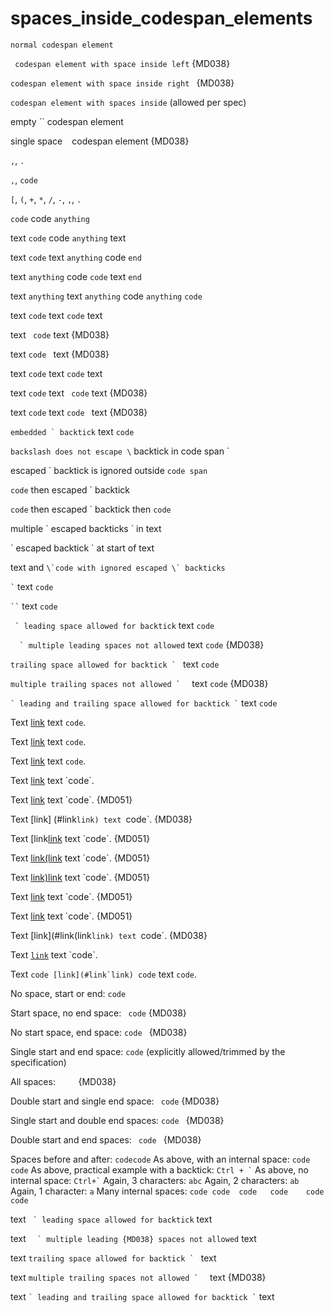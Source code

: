# spaces_inside_codespan_elements

`normal codespan element`

` codespan element with space inside left` {MD038}

`codespan element with space inside right ` {MD038}

` codespan element with spaces inside ` (allowed per spec)

empty `` codespan element

single space ` ` codespan element {MD038}

`,`, `.`

`,`, `code`

`[`, `(`, `+`, `*`, `/`, `-`, `,`, `.`

`code` code `anything`

text `code` code `anything` text

text `code` text `anything` code `end`

text `anything` code `code` text `end`

text `anything` text `anything` code `anything` `code`

text ``code`` text ``code`` text

text `` code`` text {MD038}

text ``code `` text {MD038}

text ```code``` text ```code``` text

text ```code``` text `` code`` text {MD038}

text ```code``` text ``code `` text {MD038}

``embedded ` backtick`` text `code`

`backslash does not escape \` backtick in code span `

escaped \` backtick is ignored outside `code span`

`code` then escaped \` backtick

``code`` then escaped \` backtick then `code`

multiple \` escaped backticks \` in text

\` escaped backtick \` at start of text

text and ``\`code with ignored escaped \` backticks``

`` ` `` text `code`

` `` ` text `code`

``` ` leading space allowed for backtick``` text `code`

```  ` multiple leading spaces not allowed``` text `code` {MD038}

``trailing space allowed for backtick ` `` text `code`

``multiple trailing spaces not allowed `  `` text `code` {MD038}

`` ` leading and trailing space allowed for backtick ` `` text `code`

Text [link](https://example.com/link`link) text `code`.

Text [link](https://example.com/link```link) text ```code```.

Text [link](https://example.com/link`link`link`link) text `code`.

Text [link](https://example.com/link "title`title") text `code`.

Text [link](#link`link) text `code`. {MD051}

Text [link] (#link`link) text `code`. {MD038}

Text [link[link](#link`link) text `code`. {MD051}

Text [link(link](#link`link) text `code`. {MD051}

Text [link)link](#link`link) text `code`. {MD051}

Text [link](#link[link`link) text `code`. {MD051}

Text [link](#link]link`link) text `code`. {MD051}

Text [link](#link(link`link) text `code`. {MD038}

Text [`link`](xref:custom.link`1) text `code`.

Text ``code [link](#link`link) code`` text `code`.

No space, start or end: `code`

Start space, no end space: ` code` {MD038}

No start space, end space: `code ` {MD038}

Single start and end space: ` code ` (explicitly allowed/trimmed by the specification)

All spaces: `    ` {MD038}

Double start and single end space: `  code ` {MD038}

Single start and double end spaces: ` code  ` {MD038}

Double start and end spaces: `  code  ` {MD038}

Spaces before and after: ` codecode `
As above, with an internal space: ` code code `
As above, practical example with a backtick: `` Ctrl + ` ``
As above, no internal space: `` Ctrl+` ``
Again, 3 characters: ` abc `
Again, 2 characters: ` ab `
Again, 1 character: ` a `
Many internal spaces: ` code code  code   code    code     code `

text ``` ` leading space
allowed for backtick``` text

text ```  ` multiple leading {MD038}
spaces not allowed``` text

text ``trailing space
allowed for backtick ` `` text

text ``multiple trailing spaces
not allowed `  `` text {MD038}

text `` ` leading and trailing
space allowed for backtick ` `` text
